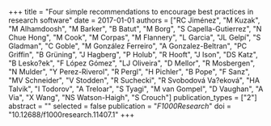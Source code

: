 +++
title = "Four simple recommendations to encourage best practices in research software"
date = 2017-01-01
authors = ["RC Jiménez", "M Kuzak", "M Alhamdoosh", "M Barker", "B Batut", "M Borg", "S Capella-Gutierrez", "N Chue Hong", "M Cook", "M Corpas", "M Flannery", "L Garcia", "JL Gelpí", "S Gladman", "C Goble", "M González Ferreiro", "A Gonzalez-Beltran", "PC Griffin", "B Grüning", "J Hagberg", "P Holub", "R Hooft", "J Ison", "DS Katz", "B Lesko?ek", "F López Gómez", "LJ Oliveira", "D Mellor", "R Mosbergen", "N Mulder", "Y Perez-Riverol", "R Pergl", "H Pichler", "B Pope", "F Sanz", "MV Schneider", "V Stodden", "R Suchecki", "R Svobodová Va?eková", "HA Talvik", "I Todorov", "A Treloar", "S Tyagi", "M van Gompel", "D Vaughan", "A Via", "X Wang", "NS Watson-Haigh", "S Crouch"]
publication_types = ["2"]
abstract = ""
selected = false
publication = "*F1000Research*"
doi = "10.12688/f1000research.11407.1"
+++

